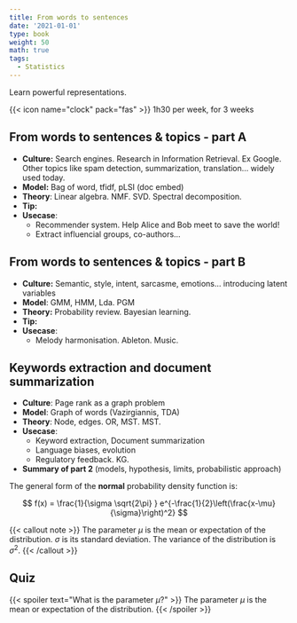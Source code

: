 ```yaml
---
title: From words to sentences
date: '2021-01-01'
type: book
weight: 50
math: true
tags:
  - Statistics
---
```


Learn powerful representations.

<!--more-->

{{< icon name="clock" pack="fas" >}} 1h30 per week, for 3 weeks

## From words to sentences & topics - part A

- **Culture:** Search engines. Research in Information Retrieval. Ex Google. Other topics like spam detection, summarization, translation… widely used today.
- **Model:** Bag of word, tfidf, pLSI (doc embed)
- **Theory**: Linear algebra. NMF. SVD. Spectral decomposition.
- **Tip:**
- **Usecase**:
    - Recommender system. Help Alice and Bob meet to save the world!
    - Extract influencial groups, co-authors…

## From words to sentences & topics - part B

- **Culture:** Semantic, style, intent, sarcasme, emotions… introducing latent variables
- **Model**: GMM, HMM, Lda. PGM
- **Theory:** Probability review. Bayesian learning.
- **Tip:**
- **Usecase**:
    - Melody harmonisation. Ableton. Music.

## Keywords extraction and document summarization

- **Culture**: Page rank as a graph problem
- **Model**: Graph of words (Vazirgiannis, TDA)
- **Theory**: Node, edges. OR, MST. MST.
- **Usecase**:
    - Keyword extraction, Document summarization
    - Language biases, evolution
    - Regulatory feedback. KG.
- **Summary of part 2** (models, hypothesis, limits, probabilistic approach)


The general form of the **normal** probability density function is:

$$
f(x) = \frac{1}{\sigma \sqrt{2\pi} } e^{-\frac{1}{2}\left(\frac{x-\mu}{\sigma}\right)^2}
$$

{{< callout note >}}
The parameter $\mu$ is the mean or expectation of the distribution.
$\sigma$ is its standard deviation.
The variance of the distribution is $\sigma^{2}$.
{{< /callout >}}

## Quiz

{{< spoiler text="What is the parameter $\mu$?" >}}
The parameter $\mu$ is the mean or expectation of the distribution.
{{< /spoiler >}}
